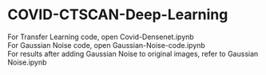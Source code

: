 # COVID-CTSCAN-Deep-Learning
For Transfer Learning code, open Covid-Densenet.ipynb<br/>
 For Gaussian Noise code, open Gaussian-Noise-code.ipynb<br/>
For results after adding Gaussian Noise to original images, refer to Gaussian Noise.ipynb<br/>
